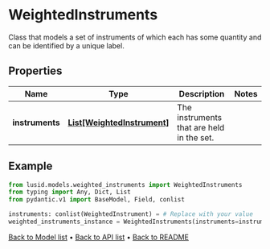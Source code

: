 # WeightedInstruments

Class that models a set of instruments of which each has some quantity and can be identified by a unique label.
## Properties
Name | Type | Description | Notes
------------ | ------------- | ------------- | -------------
**instruments** | [**List[WeightedInstrument]**](WeightedInstrument.md) | The instruments that are held in the set. | 
## Example

```python
from lusid.models.weighted_instruments import WeightedInstruments
from typing import Any, Dict, List
from pydantic.v1 import BaseModel, Field, conlist

instruments: conlist(WeightedInstrument) = # Replace with your value
weighted_instruments_instance = WeightedInstruments(instruments=instruments)

```

[Back to Model list](../README.md#documentation-for-models) &#8226; [Back to API list](../README.md#documentation-for-api-endpoints) &#8226; [Back to README](../README.md)

